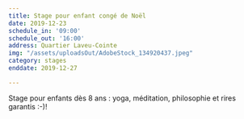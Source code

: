 ```yaml
---
title: Stage pour enfant congé de Noël
date: 2019-12-23
schedule_in: '09:00'
schedule_out: '16:00'
address: Quartier Laveu-Cointe
img: "/assets/uploadsOut/AdobeStock_134920437.jpeg"
category: stages
enddate: 2019-12-27

---
```

Stage pour enfants dès 8 ans : yoga, méditation, philosophie et rires garantis :-)!